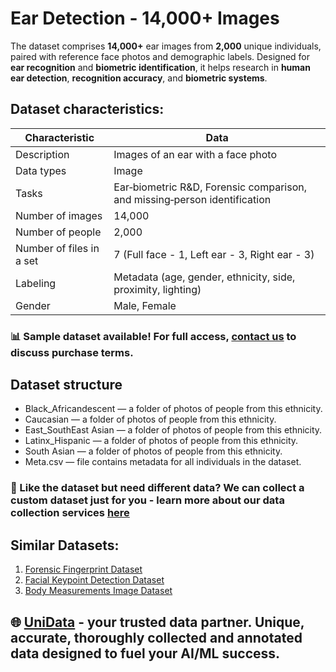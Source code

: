 # Ear Detection - 14,000+ Images
The dataset comprises **14,000+** ear images from **2,000** unique individuals, paired with reference face photos and demographic labels. Designed for **ear recognition** and **biometric identification**, it helps research in **human ear detection**, **recognition accuracy**, and **biometric systems**.

## Dataset characteristics:
| Characteristic          | Data                                                              |
|-------------------------|-------------------------------------------------------------------|
| Description             | Images of an ear with a face photo                                |
| Data types              | Image                                                             |
| Tasks                   | Ear‑biometric R&D, Forensic comparison, and missing‑person identification |
| Number of images        | 14,000                                                            |
| Number of people        | 2,000                                                             |
| Number of files in a set| 7 (Full face - 1, Left ear - 3, Right ear - 3)                    |
| Labeling                | Metadata (age, gender, ethnicity, side, proximity, lighting)      |
| Gender                  | Male, Female                                                      |

### 📊 Sample dataset available! For full access, [contact us](https://unidata.pro/datasets/human-ear-detection-biometric-dataset/?utm_source=github-biometrics&utm_medium=referral&utm_campaign=ear-detection-dataset) to discuss purchase terms.

## Dataset structure
- Black_Africandescent —  a folder of photos of people from this ethnicity.
- Caucasian —  a folder of photos of people from this ethnicity.
- East_SouthEast Asian —  a folder of photos of people from this ethnicity.
- Latinx_Hispanic —  a folder of photos of people from this ethnicity.
- South Asian  —  a folder of photos of people from this ethnicity.
- Meta.csv — file contains metadata for all individuals in the dataset.

### 🧩 Like the dataset but need different data? We can collect a custom dataset just for you - learn more about our data collection services [here](https://unidata.pro/datasets/human-ear-detection-biometric-dataset/?utm_source=github-biometrics&utm_medium=referral&utm_campaign=ear-detection-dataset)

## Similar Datasets:
1. [Forensic Fingerprint Dataset](https://unidata.pro/datasets/forensic-fingerprint-dataset/?utm_source=huggingface-biometrics&utm_medium=referral&utm_campaign=ear-detection-dataset)
2. [Facial Keypoint Detection Dataset](https://unidata.pro/datasets/facial-keypoint-detection/?utm_source=huggingface-biometrics&utm_medium=referral&utm_campaign=ear-detection-dataset)
3. [Body Measurements Image Dataset](https://unidata.pro/datasets/body-measurements-image-dataset/?utm_source=huggingface-biometrics&utm_medium=referral&utm_campaign=ear-detection-dataset)

## 🌐 [UniData](https://unidata.pro/datasets/human-ear-detection-biometric-dataset/?utm_source=github-biometrics&utm_medium=referral&utm_campaign=ear-detection-dataset) - your trusted data partner. Unique, accurate, thoroughly collected and annotated data designed to fuel your AI/ML success.
